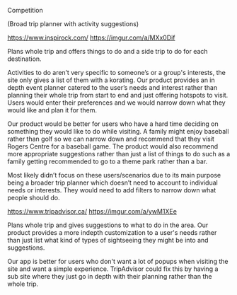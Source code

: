 
Competition 

(Broad trip planner with activity suggestions)

https://www.inspirock.com/
https://imgur.com/a/MXx0Dif

Plans whole trip and offers things to do and a side trip to do for each destination.

Activities to do aren’t very specific to someone’s or a group's interests, the site only gives a list of them with a korating.
Our product provides an in depth event planner catered to the user’s needs and interest rather than planning their whole trip from start to end and just offering hotspots to visit. Users would enter their preferences and we would narrow down what they would like and plan it for them.

Our product would be better for users who have a hard time deciding on something they would like to do while visiting. A family might enjoy baseball rather than golf so we can narrow down and recommend that they visit Rogers Centre for a baseball game. The product would also recommend more appropriate suggestions rather than just a list of things to do such as a family getting recommended to go to a theme park rather than a bar.

Most likely didn’t focus on these users/scenarios due to its main purpose being a broader trip planner which doesn’t need to account to individual needs or interests. They would need  to add filters to narrow down what people should do.


https://www.tripadvisor.ca/
https://imgur.com/a/ywM1XEe

Plans whole trip and gives suggestions to what to do in the area.
Our product provides a more indepth customization to a user's needs rather than just list what kind of types of sightseeing they might be into and suggestions.

Our app is better for users who don't want a lot of popups when visiting the site and want a simple experience.
TripAdvisor could fix this by having a sub site where they just go in depth with their planning rather than the whole trip.

